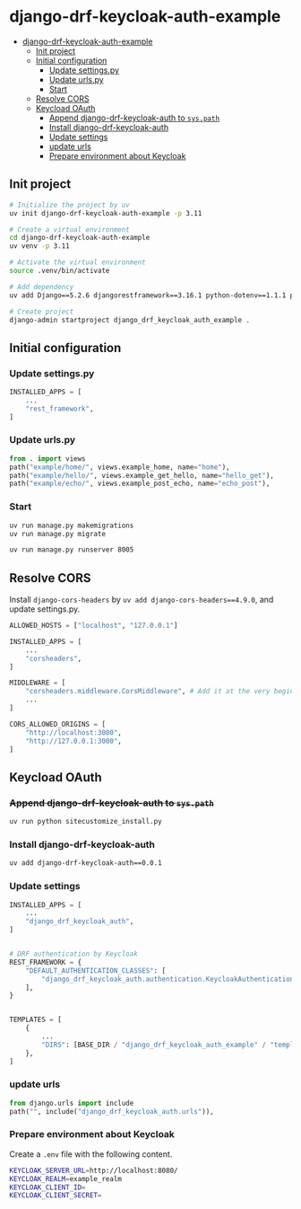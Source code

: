 # django-drf-keycloak-auth-example

- [django-drf-keycloak-auth-example](#django-drf-keycloak-auth-example)
  - [Init project](#init-project)
  - [Initial configuration](#initial-configuration)
    - [Update settings.py](#update-settingspy)
    - [Update urls.py](#update-urlspy)
    - [Start](#start)
  - [Resolve CORS](#resolve-cors)
  - [Keycload OAuth](#keycload-oauth)
    - [Append django-drf-keycloak-auth to `sys.path`](#append-django-drf-keycloak-auth-to-syspath)
    - [Install django-drf-keycloak-auth](#install-django-drf-keycloak-auth)
    - [Update settings](#update-settings)
    - [update urls](#update-urls)
    - [Prepare environment about Keycloak](#prepare-environment-about-keycloak)

## Init project

```bash
# Initialize the project by uv
uv init django-drf-keycloak-auth-example -p 3.11

# Create a virtual environment
cd django-drf-keycloak-auth-example
uv venv -p 3.11

# Activate the virtual environment
source .venv/bin/activate

# Add dependency
uv add Django==5.2.6 djangorestframework==3.16.1 python-dotenv==1.1.1 python-keycloak==5.8.1

# Create project
django-admin startproject django_drf_keycloak_auth_example .
```

## Initial configuration

### Update settings.py

```py
INSTALLED_APPS = [
    ...
    "rest_framework",
]
```

### Update urls.py

```py
from . import views
path("example/home/", views.example_home, name="home"),
path("example/hello/", views.example_get_hello, name="hello_get"),
path("example/echo/", views.example_post_echo, name="echo_post"),
```

### Start

```bash
uv run manage.py makemigrations
uv run manage.py migrate

uv run manage.py runserver 8005
```

## Resolve CORS

Install `django-cors-headers` by `uv add django-cors-headers==4.9.0`, and update settings.py.

```py
ALLOWED_HOSTS = ["localhost", "127.0.0.1"]

INSTALLED_APPS = [
    ...
    "corsheaders",
]

MIDDLEWARE = [
    "corsheaders.middleware.CorsMiddleware", # Add it at the very beginning, before CommonMiddleware.
    ...
]

CORS_ALLOWED_ORIGINS = [
    "http://localhost:3000",
    "http://127.0.0.1:3000",
]
```

## Keycload OAuth

### <del>Append django-drf-keycloak-auth to `sys.path`</del>

```bash
uv run python sitecustomize_install.py
```

### Install django-drf-keycloak-auth

```bash
uv add django-drf-keycloak-auth==0.0.1
```

### Update settings

```py
INSTALLED_APPS = [
    ...
    "django_drf_keycloak_auth",
]


# DRF authentication by Keycloak
REST_FRAMEWORK = {
    "DEFAULT_AUTHENTICATION_CLASSES": [
        "django_drf_keycloak_auth.authentication.KeycloakAuthentication",
    ],
}


TEMPLATES = [
    {
        ...
        "DIRS": [BASE_DIR / "django_drf_keycloak_auth_example" / "templates"],
    },
]
```

### update urls

```py
from django.urls import include
path("", include("django_drf_keycloak_auth.urls")),
```

### Prepare environment about Keycloak

Create a `.env` file with the following content.

```bash
KEYCLOAK_SERVER_URL=http://localhost:8080/
KEYCLOAK_REALM=example_realm
KEYCLOAK_CLIENT_ID=
KEYCLOAK_CLIENT_SECRET=
```

